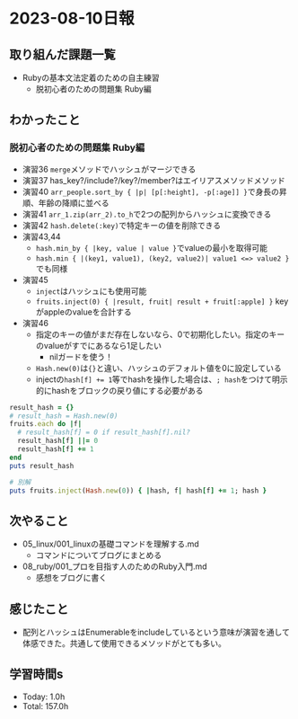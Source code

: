# 2023-08-10日報

## 取り組んだ課題一覧
* Rubyの基本文法定着のための自主練習
  * 脱初心者のための問題集 Ruby編

## わかったこと
### 脱初心者のための問題集 Ruby編
* 演習36 `merge`メソッドでハッシュがマージできる
* 演習37 has_key?/include?/key?/member?はエイリアスメソッドメソッド
* 演習40 `arr_people.sort_by { |p| [p[:height], -p[:age]] }`で身長の昇順、年齢の降順に並べる
* 演習41 `arr_1.zip(arr_2).to_h`で2つの配列からハッシュに変換できる
* 演習42 `hash.delete(:key)`で特定キーの値を削除できる
* 演習43,44
  * `hash.min_by { |key, value | value }`でvalueの最小を取得可能
  * `hash.min { |(key1, value1), (key2, value2)| value1 <=> value2 }`でも同様
* 演習45
  * `inject`はハッシュにも使用可能
  * `fruits.inject(0) { |result, fruit| result + fruit[:apple] }` keyがappleのvalueを合計する
* 演習46
  * 指定のキーの値がまだ存在しないなら、0で初期化したい。指定のキーのvalueがすでにあるなら1足したい
    * nilガードを使う！
  * `Hash.new(0)`は`{}`と違い、ハッシュのデフォルト値を0に設定している
  * injectの`hash[f] += 1`等でhashを操作した場合は、`; hash`をつけて明示的にhashをブロックの戻り値にする必要がある
```rb
result_hash = {}
# result_hash = Hash.new(0)
fruits.each do |f|
  # result_hash[f] = 0 if result_hash[f].nil?
  result_hash[f] ||= 0
  result_hash[f] += 1
end
puts result_hash

# 別解
puts fruits.inject(Hash.new(0)) { |hash, f| hash[f] += 1; hash }
```

## 次やること
* 05_linux/001_linuxの基礎コマンドを理解する.md
  * コマンドについてブログにまとめる
* 08_ruby/001_プロを目指す人のためのRuby入門.md
  * 感想をブログに書く

## 感じたこと
* 配列とハッシュはEnumerableをincludeしているという意味が演習を通して体感できた。共通して使用できるメソッドがとても多い。

## 学習時間s
* Today: 1.0h
* Total: 157.0h